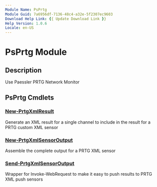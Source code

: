 ```yaml
---
Module Name: PsPrtg
Module Guid: 7a6956df-7136-48c4-a32e-5f2307ec9603
Download Help Link: {{ Update Download Link }}
Help Version: 1.0.6
Locale: en-US
---
```


# PsPrtg Module
## Description
Use Paessler PRTG Network Monitor

## PsPrtg Cmdlets
### [New-PrtgXmlResult](New-PrtgXmlResult.md)
Generate an XML result for a single channel to include in the result for a PRTG custom XML sensor

### [New-PrtgXmlSensorOutput](New-PrtgXmlSensorOutput.md)
Assemble the complete output for a PRTG XML sensor

### [Send-PrtgXmlSensorOutput](Send-PrtgXmlSensorOutput.md)
Wrapper for Invoke-WebRequest to make it easy to push results to PRTG XML push sensors


